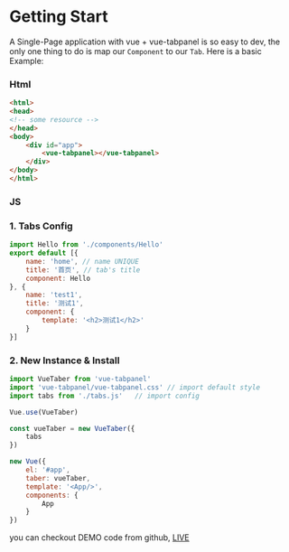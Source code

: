 # Getting Start

A Single-Page application with vue + vue-tabpanel is so easy to dev, the only one thing to do is map our `Component` to our `Tab`. Here is a basic Example:

### Html

``` html
<html>
<head>
<!-- some resource -->    
</head>
<body>
    <div id="app">
        <vue-tabpanel></vue-tabpanel>
    </div>
</body>
</html>
``` 

### JS

### 1. Tabs Config

``` js
import Hello from './components/Hello'
export default [{
    name: 'home', // name UNIQUE
    title: '首页', // tab's title
    component: Hello
}, {
    name: 'test1',
    title: '测试1',
    component: {
        template: '<h2>测试1</h2>'
    }
}]
```

### 2. New Instance & Install

```js
import VueTaber from 'vue-tabpanel'
import 'vue-tabpanel/vue-tabpanel.css' // import default style
import tabs from './tabs.js'   // import config

Vue.use(VueTaber)

const vueTaber = new VueTaber({
    tabs
})

new Vue({
    el: '#app',
    taber: vueTaber,
    template: '<App/>',
    components: {
        App
    }
})
```

you can checkout DEMO code from github, [LIVE](http://alexqdjay.oschina.io/vue-tab)

